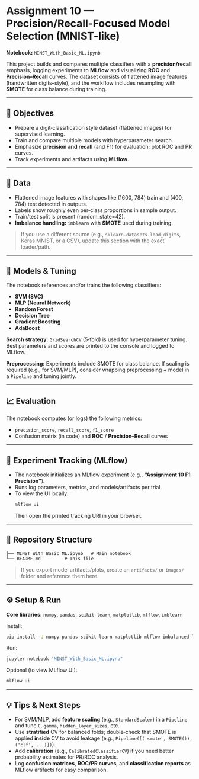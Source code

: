 # Assignment 10 — Precision/Recall‑Focused Model Selection (MNIST-like)

**Notebook:** `MINST_With_Basic_ML.ipynb`

This project builds and compares multiple classifiers with a **precision/recall** emphasis, logging experiments to **MLflow** and visualizing **ROC** and **Precision–Recall** curves. The dataset consists of flattened image features (handwritten digits–style), and the workflow includes resampling with **SMOTE** for class balance during training.

---

## 🎯 Objectives
- Prepare a digit‑classification style dataset (flattened images) for supervised learning.
- Train and compare multiple models with hyperparameter search.
- Emphasize **precision and recall** (and F1) for evaluation; plot ROC and PR curves.
- Track experiments and artifacts using **MLflow**.

---

## 🧪 Data
- Flattened image features with shapes like (1600, 784) train and (400, 784) test detected in outputs.
- Labels show roughly even per‑class proportions in sample output.  
- Train/test split is present (random_state=42).
- **Imbalance handling:** `imblearn` with **SMOTE** used during training.

> If you use a different source (e.g., `sklearn.datasets.load_digits`, Keras MNIST, or a CSV), update this section with the exact loader/path.

---

## 🤖 Models & Tuning
The notebook references and/or trains the following classifiers:
- **SVM (SVC)**
- **MLP (Neural Network)**
- **Random Forest**
- **Decision Tree**
- **Gradient Boosting**
- **AdaBoost**

**Search strategy:** `GridSearchCV` (5‑fold) is used for hyperparameter tuning. Best parameters and scores are printed to the console and logged to MLflow.

**Preprocessing:** Experiments include SMOTE for class balance. If scaling is required (e.g., for SVM/MLP), consider wrapping preprocessing + model in a `Pipeline` and tuning jointly.

---

## 📈 Evaluation
The notebook computes (or logs) the following metrics:
- `precision_score`, `recall_score`, `f1_score`
- Confusion matrix (in code) and **ROC** / **Precision–Recall** curves


---

## 🧪 Experiment Tracking (MLflow)
- The notebook initializes an MLflow experiment (e.g., **“Assignment 10 F1 Precision”**).
- Runs log parameters, metrics, and models/artifacts per trial.
- To view the UI locally:
  ```bash
  mlflow ui
  ```
  Then open the printed tracking URI in your browser.

---

## 📁 Repository Structure
```text
├── MINST_With_Basic_ML.ipynb   # Main notebook
└── README.md         # This file
```

> If you export model artifacts/plots, create an `artifacts/` or `images/` folder and reference them here.

---

## ⚙️ Setup & Run
**Core libraries:** `numpy`, `pandas`, `scikit-learn`, `matplotlib`, `mlflow`, `imblearn`

Install:
```bash
pip install -U numpy pandas scikit-learn matplotlib mlflow imbalanced-learn
```

Run:
```bash
jupyter notebook "MINST_With_Basic_ML.ipynb"
```

Optional (to view MLflow UI):
```bash
mlflow ui
```

---

## 💡 Tips & Next Steps
- For SVM/MLP, add **feature scaling** (e.g., `StandardScaler`) in a `Pipeline` and tune `C`, `gamma`, `hidden_layer_sizes`, etc.
- Use **stratified** CV for balanced folds; double‑check that SMOTE is applied **inside** CV to avoid leakage (e.g., `Pipeline([('smote', SMOTE()), ('clf', ...)])`).  
- Add **calibration** (e.g., `CalibratedClassifierCV`) if you need better probability estimates for PR/ROC analysis.
- Log **confusion matrices**, **ROC/PR curves**, and **classification reports** as MLflow artifacts for easy comparison.
